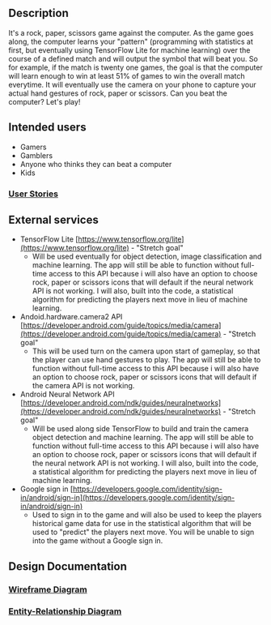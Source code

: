 ## Description

It's a rock, paper, scissors game against the computer.  As the game goes along, the computer learns your "pattern" (programming with statistics at first, but eventually using TensorFlow Lite for machine learning) over the course of a defined match and will output the symbol that will beat you.  So for example, if the match is twenty one games, the goal is that the computer will learn enough to win at least 51% of games to win the overall match everytime.  It will eventually use the camera on your phone to capture your actual hand gestures of rock, paper or scissors.  Can you beat the computer?  Let's play!

## Intended users

* Gamers
* Gamblers
* Anyone who thinks they can beat a computer
* Kids
### [User Stories](user-stories.md)

## External services

* TensorFlow Lite [https://www.tensorflow.org/lite](https://www.tensorflow.org/lite) - "Stretch goal"
    * Will be used eventually for object detection, image classification and machine learning.  The app will still be able to function without full-time access to this API because i will also have an option to choose rock, paper or scissors icons that will default if the neural network API is not working.  I will also, built into the code, a statistical algorithm for predicting the players next move in lieu of machine learning. 
* Andoid.hardware.camera2 API [https://developer.android.com/guide/topics/media/camera](https://developer.android.com/guide/topics/media/camera) - "Stretch goal"
    * This will be used turn on the camera upon start of gameplay, so that the player can use hand gestures to play.  The app will still be able to function without full-time access to this API because i will also have an option to choose rock, paper or scissors icons that will default if the camera API is not working.
* Android Neural Network API [https://developer.android.com/ndk/guides/neuralnetworks](https://developer.android.com/ndk/guides/neuralnetworks) - "Stretch goal"
    * Will be used along side TensorFlow to build and train the camera object detection and machine learning.  The app will still be able to function without full-time access to this API because i will also have an option to choose rock, paper or scissors icons that will default if the neural network API is not working.  I will also, built into the code, a statistical algorithm for predicting the players next move in lieu of machine learning.
* Google sign in [https://developers.google.com/identity/sign-in/android/sign-in](https://developers.google.com/identity/sign-in/android/sign-in)
    * Used to sign in to the game and will also be used to keep the players historical game data for use in the statistical algorithm that will be used to "predict" the players next move.  You will be unable to sign into the game without a Google sign in.  

## Design Documentation

### [Wireframe Diagram](wireframe.md)

### [Entity-Relationship Diagram](erd.md)
